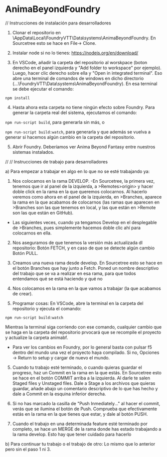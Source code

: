 # AnimaBeyondFoundry

// Instrucciones de instalación para desarrolladores

1) Clonar el repositorio en \AppData\Local\FoundryVTT\Data\systems\AnimaBeyondFoundry. En Sourcetree esto se hace en File-> Clone.

2) Instalar node si no lo tienes: https://nodejs.org/en/download/

3) En VSCode, añadir la carpeta del repositorio al worskpace (boton derecho en el panel izquierda y "Add folder to workspace" por ejemplo). Luego, hacer clic derecho sobre ella y "Open in integrated terminal". Eso abre una terminal de comandos de windows en dicho directorio (...\FoundryVTT\Data\systems\AnimaBeyondFoundry). En esa terminal se debe ejecutar el comando:

`npm install`

4) Hasta ahora esta carpeta no tiene ningún efecto sobre Foundry. Para generar la carpeta real del sistema, ejecutamos el comando:

`npm run-script build`, para generarla sin más, o 

`npm run-script build:watch`, para generarla y que además se vuelva a generar si hacemos algún cambio en la carpeta del repositorio.

5) Abrir Foundry. Deberíamos ver Anima Beyond Fantasy entre nuestros sistemas instalados.

//
// Instrucciones de trabajo para desarrolladores

a) Para empezar a trabajar en algo en lo que no se esté trabajando ya:

1) Nos colocamos en la rama DEVELOP. 
-En Sourcetree, la primera vez, tenemos que ir al panel de la izquierda, a >Remotes>origin> y hacer doble click en la rama en la que queremos colocarnos. Al hacerlo veremos como ahora en el panel de la izquierda, en >Branches, aparece la rama en la que acabamos de colocarnos (las ramas que aparecen en >Branches son las que tenemos en local, y las que están en >Remote son las que están en GitHub). 
- Las siguientes veces, cuando ya tengamos Develop en el desplegable de >Branches, pues simplemente hacemos doble clic ahí para colocarnos en ella.

2) Nos aseguramos de que tenemos la versión más actualizada dl repositorio: Botón FETCH, y en caso de que se detecte algún cambio Botón PULL.

3) Creamos una nueva rama desde develop. En Sourcetree esto se hace en el botón Branches que hay junto a Fetch. Poned un nombre descriptivo del trabajo que se va a realizar en esa rama, para que todos entendamos qué se está haciendo y qué no

4) Nos colocamos en la rama en la que vamos a trabajar (la que acabamos de crear).

5) Programar cosas: En VSCode, abre la terminal en la carpeta del repositorio y ejecuta el comando:

`npm run-script build:watch`

Mientras la terminal siga corriendo con ese comando, cualquier cambio que se haga en la carpeta del repositorio prvocará que se recompile el proyecto y actualize la carpeta animabf.
- Para ver los cambios en Foundry, por lo general basta con pulsar f5 dentro del mundo una vez el proyecto haya compilado. Si no, Opciones -> Return to setup y cargar de nuevo el mundo.

5) Cuando tu trabajo esté terminado, o cuando quieras guardar el progreso, haz un Commit en la rama en la que estás. En Sourcetree esto se hace en el botón COMMIT arriba a la izquierda. Al darle te salen Staged files y Unstaged files. Dale a Stage a los archivos que quieras guardar, añade abajo un comentario descriptivo de lo que has hecho y dale a Commit en la esquina inferior derecha.

6) Si no has marcado la casilla de "Push Inmediately..." al hacer el commit, verás que se ilumina el botón de Push. Comprueba que efectivamente estás en la rama en la que tienes que estar, y dale al botón PUSH.

7) Cuando el trabajo en una determinada feature esté terminado por completo, se hace un MERGE de la rama donde has estado trabajando a la rama develop. Esto hay que tener cuidado para hacerlo

b) Para continuar tu trabajo o el trabajo de otro: Lo mismo que lo anterior pero sin el paso 1 ni 3.